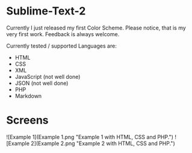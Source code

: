 Sublime-Text-2
==============

Currently I just released my first Color Scheme.
Please notice, that is my very first work.
Feedback is always welcome.

Currently tested / supported Languages are:

- HTML
- CSS
- XML
- JavaScript (not well done)
- JSON (not well done)
- PHP
- Markdown

# Screens
![Example 1](Example 1.png "Example 1 with HTML, CSS and PHP.")
![Example 2](Example 2.png "Example 2 with HTML, CSS and PHP.")